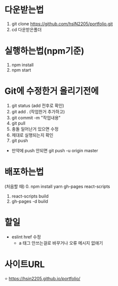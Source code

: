 
# 다운받는법

1. git clone https://github.com/hsIN2205/portfolio.git
2. cd 다운받은폴더


# 실행하는법(npm기준)

1. npm install
2. npm start


# Git에 수정한거 올리기전에

1. git status (add 전후로 확인)
2. git add . (작업한거 추가하고)
3. git commit -m "작업내용"
4. git pull
5. 충돌 일어난거 있으면 수정
6. 제대로 실행되는지 확인
7. git push
  - 만약에 push 안되면 git push -u origin master


# 배포하는법

  (처음할 때) 
  0. npm install yarn gh-pages react-scripts

1. react-scripts build
2. gh-pages -d build


# 할일

- eslint href 수정
  - a 태그 안쓰는걸로 바꾸거나 오류 메시지 없애기

# 사이트URL
:star: <https://hsin2205.github.io/portfolio/>
